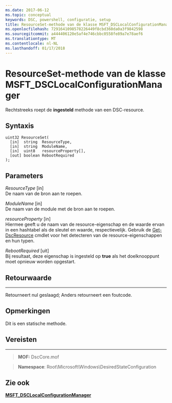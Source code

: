 ```yaml
---
ms.date: 2017-06-12
ms.topic: conceptual
keywords: DSC, powershell, configuratie, setup
title: ResourceSet-methode van de klasse MSFT_DSCLocalConfigurationManager
ms.openlocfilehash: 7291641098578226449f8cbd360da0a3f9842598
ms.sourcegitcommit: a444406120e5af4e746cbbc0558fe89a7e78aef6
ms.translationtype: MT
ms.contentlocale: nl-NL
ms.lasthandoff: 01/17/2018
---
```

# <a name="resourceset-method-of-the-msftdsclocalconfigurationmanager-class"></a>ResourceSet-methode van de klasse MSFT_DSCLocalConfigurationManager

Rechtstreeks roept de **ingesteld** methode van een DSC-resource.

<a name="syntax"></a>Syntaxis
------

```mof
uint32 ResourceSet(
  [in]  string  ResourceType,
  [in]  string  ModuleName,
  [in]  uint8   resourceProperty[],
  [out] boolean RebootRequired
);
```

<a name="parameters"></a>Parameters
----------

*ResourceType* \[in\]  
De naam van de bron aan te roepen.

*ModuleName* \[in\]  
De naam van de module met de bron aan te roepen.

*resourceProperty* \[in\]  
Hiermee geeft u de naam van de resource-eigenschap en de waarde ervan in een hashtabel als de sleutel en waarde, respectievelijk. Gebruik de [Get-DscResource](https://technet.microsoft.com/en-us/library/dn521625.aspx) cmdlet voor het detecteren van de resource-eigenschappen en hun typen.

*RebootRequired* \[uit\]  
Bij resultaat, deze eigenschap is ingesteld op **true** als het doelknooppunt moet opnieuw worden opgestart.

## <a name="return-value"></a>Retourwaarde
------------

Retourneert nul geslaagd; Anders retourneert een foutcode.

## <a name="remarks"></a>Opmerkingen

Dit is een statische methode.

## <a name="requirements"></a>Vereisten
------------
>**MOF:** DscCore.mof

>**Namespace**: Root\Microsoft\Windows\DesiredStateConfiguration


## <a name="see-also"></a>Zie ook


[**MSFT_DSCLocalConfigurationManager**](msft-dsclocalconfigurationmanager.md)

 

 




